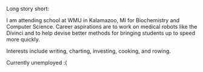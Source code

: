 Long story short:

I am attending school at WMU in Kalamazoo, MI for Biochemistry and Computer Science. Career aspirations are to work on medical robots like the Divinci 
and to help devise better methods for bringing students up to speed more quickly. 

Interests include writing, charting, investing, cooking, and rowing. 

Currently unemployed :(

